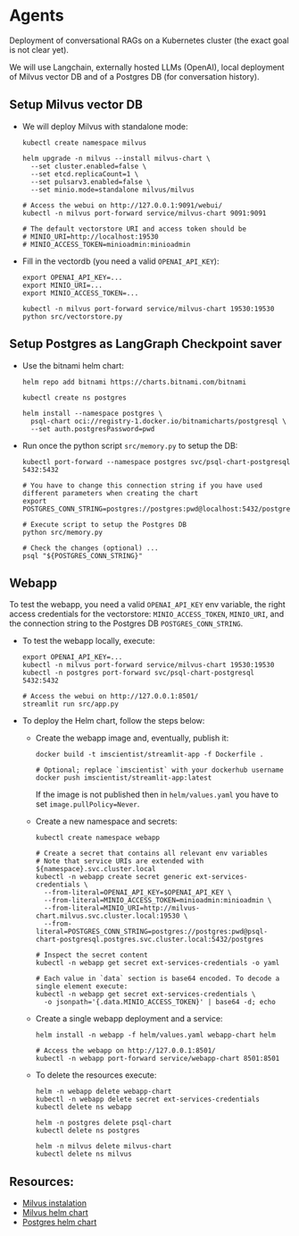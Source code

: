 # Agents

Deployment of conversational RAGs on a Kubernetes cluster (the exact goal is not clear yet).

We will use Langchain, externally hosted LLMs (OpenAI), local deployment of Milvus vector DB and of a 
Postgres DB (for conversation history).

## Setup Milvus vector DB

- We will deploy Milvus with standalone mode:
  ```shell
  kubectl create namespace milvus

  helm upgrade -n milvus --install milvus-chart \
    --set cluster.enabled=false \
    --set etcd.replicaCount=1 \
    --set pulsarv3.enabled=false \
    --set minio.mode=standalone milvus/milvus
    
  # Access the webui on http://127.0.0.1:9091/webui/
  kubectl -n milvus port-forward service/milvus-chart 9091:9091
  
  # The default vectorstore URI and access token should be 
  # MINIO_URI=http://localhost:19530
  # MINIO_ACCESS_TOKEN=minioadmin:minioadmin
  ```

- Fill in the vectordb (you need a valid `OPENAI_API_KEY`):
  ```shell
  export OPENAI_API_KEY=...
  export MINIO_URI=...
  export MINIO_ACCESS_TOKEN=...
  
  kubectl -n milvus port-forward service/milvus-chart 19530:19530
  python src/vectorstore.py
  ```

## Setup Postgres as LangGraph Checkpoint saver

- Use the bitnami helm chart:
  ```shell
  helm repo add bitnami https://charts.bitnami.com/bitnami
  
  kubectl create ns postgres
  
  helm install --namespace postgres \
    psql-chart oci://registry-1.docker.io/bitnamicharts/postgresql \
    --set auth.postgresPassword=pwd
  ```

- Run once the python script `src/memory.py` to setup the DB:
  ```shell 
  kubectl port-forward --namespace postgres svc/psql-chart-postgresql 5432:5432
  
  # You have to change this connection string if you have used different parameters when creating the chart  
  export POSTGRES_CONN_STRING=postgres://postgres:pwd@localhost:5432/postgres
  
  # Execute script to setup the Postgres DB
  python src/memory.py
  
  # Check the changes (optional) ...
  psql "${POSTGRES_CONN_STRING}"
  ```

## Webapp

To test the webapp, you need a valid `OPENAI_API_KEY` env variable, the right access credentials for the
vectorstore: `MINIO_ACCESS_TOKEN`, `MINIO_URI`, and the connection string to the Postgres DB `POSTGRES_CONN_STRING`.

- To test the webapp locally, execute:
  ```shell
  export OPENAI_API_KEY=...
  kubectl -n milvus port-forward service/milvus-chart 19530:19530
  kubectl -n postgres port-forward svc/psql-chart-postgresql 5432:5432

  # Access the webui on http://127.0.0.1:8501/
  streamlit run src/app.py
  ```

- To deploy the Helm chart, follow the steps below:

    - Create the webapp image and, eventually, publish it:
      ```shell
      docker build -t imscientist/streamlit-app -f Dockerfile .
      
      # Optional; replace `imscientist` with your dockerhub username
      docker push imscientist/streamlit-app:latest
      ```
      If the image is not published then in `helm/values.yaml` you have to set `image.pullPolicy=Never`.

    - Create a new namespace and secrets:
      ```shell
      kubectl create namespace webapp
      
      # Create a secret that contains all relevant env variables
      # Note that service URIs are extended with ${namespace}.svc.cluster.local
      kubectl -n webapp create secret generic ext-services-credentials \
        --from-literal=OPENAI_API_KEY=$OPENAI_API_KEY \
        --from-literal=MINIO_ACCESS_TOKEN=minioadmin:minioadmin \
        --from-literal=MINIO_URI=http://milvus-chart.milvus.svc.cluster.local:19530 \
        --from-literal=POSTGRES_CONN_STRING=postgres://postgres:pwd@psql-chart-postgresql.postgres.svc.cluster.local:5432/postgres
 
      # Inspect the secret content
      kubectl -n webapp get secret ext-services-credentials -o yaml
    
      # Each value in `data` section is base64 encoded. To decode a single element execute:
      kubectl -n webapp get secret ext-services-credentials \
        -o jsonpath='{.data.MINIO_ACCESS_TOKEN}' | base64 -d; echo
      ```

    - Create a single webapp deployment and a service:
      ```shell
      helm install -n webapp -f helm/values.yaml webapp-chart helm
  
      # Access the webapp on http://127.0.0.1:8501/
      kubectl -n webapp port-forward service/webapp-chart 8501:8501
      ```

    - To delete the resources execute:
      ```shell
      helm -n webapp delete webapp-chart
      kubectl -n webapp delete secret ext-services-credentials
      kubectl delete ns webapp
      
      helm -n postgres delete psql-chart
      kubectl delete ns postgres
      
      helm -n milvus delete milvus-chart
      kubectl delete ns milvus
      ```

## Resources:

- [Milvus instalation](https://milvus.io/docs/install_cluster-helm.md)
- [Milvus helm chart](https://github.com/zilliztech/milvus-helm/tree/master/charts/milvus)
- [Postgres helm chart](https://github.com/bitnami/charts/tree/main/bitnami/postgresql)
